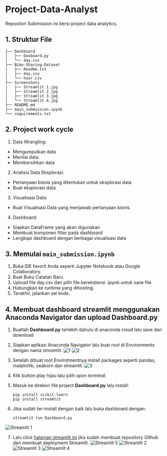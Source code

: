 # Project-Data-Analyst

Repositori Submission ini bersi project data analytics.

## 1. Struktur File
```
├── Dashboard
│   ├── Dasboard.py
│   └── day.csv
├── Bike-Sharing-Dataset
│   ├── Readme.txt
│   ├── day.csv
|   └── hour.csv
├── Screenshots
|   ├── Streamlit 1.jpg
|   ├── Streamlit 2.jpg
|   ├── Streamlit 3.jpg
|   └── Streamlit 4.jpg
├── README.md
├── main_submission.ipynb
└── requirements.txt
```

## 2. Project work cycle
1. Data Wrangling:
  - Mengumpulkan data
  - Menilai data
  - Membersihkan data
2. Analisis Data Eksplorasi:
  - Pertanyaan bisnis yang ditentukan untuk eksplorasi data
  - Buat eksplorasi data
3. Visualisasi Data:
  - Buat Visualisasi Data yang menjawab pertanyaan bisnis
4. Dashboard:
  - Siapkan DataFrame yang akan digunakan
  - Membuat komponen filter pada dashboard
  - Lengkapi dashboard dengan berbagai visualisasi data

## 3. Memulai `main_submission.ipynb`
1. Buka IDE favorit Anda seperti Jupyter Notebook atau Google Colaboratory.
2. Buat Buku Catatan Baru.
3. Upload file day.csv dan pilih file berekstensi .ipynb untuk save file.
4. Hubungkan ke runtime yang dihosting.
5. Terakhir, jalankan sel kode.

## 4. Membuat dashboard streamlit menggunakan Anaconda Navigator dan upload Dashboard.py

1. Buatlah **Dashboard.py** terlebih dahulu di anaconda cloud lalu save dan download
2. Siapkan aplikasi Anaconda Navigator lalu buat root di Environments dengan nama _streamlit_.
![1](https://github.com/muhamzahf/Project-Data-Analyst/assets/70090797/99f0888d-ca0e-4aaa-b5c7-83c8c50cc2e9)
![2](https://github.com/muhamzahf/Project-Data-Analyst/assets/70090797/c810e536-c5f4-4328-92c7-9819beef7a5c)

3. Setelah dibuat root Envirotmentnya install packages seperti pandas, matplotlib, seaborn dan streamlit.
![3](https://github.com/muhamzahf/Project-Data-Analyst/assets/70090797/18f8c9f4-57d2-45b5-88a9-7dd652fdbcff)

4. Klik button play hijau lalu pilih _open terminal_.
5. Masuk ke direkori file project **Dashboard.py** lalu install:
    ```
    pip install scikit-learn
    pip install streamlit
    ```
6. Jika sudah ter-install dengan baik lalu buka dashboard dengan:
   ```
   streamlit run Dashboard.py
   ```
![Streamlit 1](https://github.com/muhamzahf/Project-Data-Analyst/assets/70090797/cc00843e-a15a-46f9-b2f8-d4bed750f2b2)

7. Lalu click [halaman streamlit ini](https://dashboardpy-muhamzah-project-data-analyst.streamlit.app/) jika sudah membuat repository Github dan membuat deployment Streamlit.
![Streamlit 5](https://github.com/muhamzahf/Project-Data-Analyst/assets/70090797/f3ded6c8-8cfc-49af-bc16-53bd4b9eca97)
![Streamlit 2](https://github.com/muhamzahf/Project-Data-Analyst/assets/70090797/302c8a8d-b2c8-468a-984b-66c0cdaebc99)
![Streamlit 3](https://github.com/muhamzahf/Project-Data-Analyst/assets/70090797/102978c3-0648-44c8-8119-669ca84b21a2)
![Streamlit 4](https://github.com/muhamzahf/Project-Data-Analyst/assets/70090797/2ab47583-1991-4ede-901a-fe242efe6e20)
    


